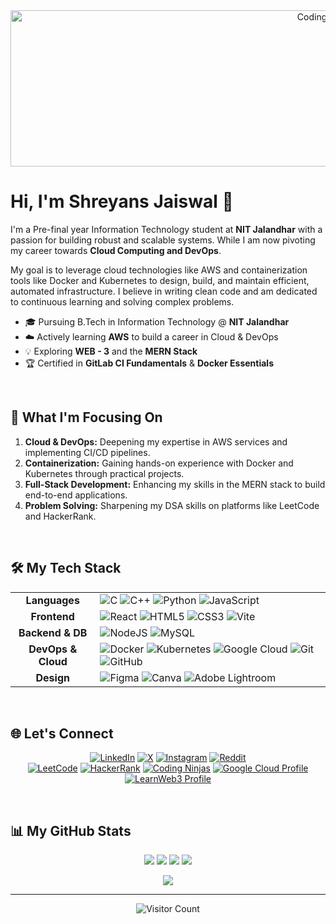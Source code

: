 <div align="center">
  <img src="https://private-user-images.githubusercontent.com/74038190/371756373-fddcdbcd-5ea2-4416-9f59-ca7fd9394aca.gif" alt="Coding Banner" width="1000" height="250">
</div>

# Hi, I'm Shreyans Jaiswal 👋

I'm a Pre-final year Information Technology student at **NIT Jalandhar** with a passion for building robust and scalable systems. While I am now pivoting my career towards **Cloud Computing and DevOps**.

My goal is to leverage cloud technologies like AWS and containerization tools like Docker and Kubernetes to design, build, and maintain efficient, automated infrastructure. I believe in writing clean code and am dedicated to continuous learning and solving complex problems.

- 🎓 Pursuing B.Tech in Information Technology @ **NIT Jalandhar**
- ☁️ Actively learning **AWS** to build a career in Cloud & DevOps
- 💡 Exploring **WEB - 3** and the **MERN Stack**
- 🏆 Certified in **GitLab CI Fundamentals** & **Docker Essentials**

<br>

## 🚀 What I'm Focusing On
1.  **Cloud & DevOps:** Deepening my expertise in AWS services and implementing CI/CD pipelines.
2.  **Containerization:** Gaining hands-on experience with Docker and Kubernetes through practical projects.
3.  **Full-Stack Development:** Enhancing my skills in the MERN stack to build end-to-end applications.
4.  **Problem Solving:** Sharpening my DSA skills on platforms like LeetCode and HackerRank.

<br>

## 🛠️ My Tech Stack

<table>
  <tr>
    <td align="center"><strong>Languages</strong></td>
    <td>
      <img src="https://img.shields.io/badge/c-%2300599C.svg?style=for-the-badge&logo=c&logoColor=white" alt="C">
      <img src="https://img.shields.io/badge/c++-%2300599C.svg?style=for-the-badge&logo=c%2B%2B&logoColor=white" alt="C++">
      <img src="https://img.shields.io/badge/python-3670A0?style=for-the-badge&logo=python&logoColor=ffdd54" alt="Python">
      <img src="https://img.shields.io/badge/javascript-%23323330.svg?style=for-the-badge&logo=javascript&logoColor=%23F7DF1E" alt="JavaScript">
    </td>
  </tr>
  <tr>
    <td align="center"><strong>Frontend</strong></td>
    <td>
      <img src="https://img.shields.io/badge/react-%2320232a.svg?style=for-the-badge&logo=react&logoColor=%2361DAFB" alt="React">
      <img src="https://img.shields.io/badge/html5-%23E34F26.svg?style=for-the-badge&logo=html5&logoColor=white" alt="HTML5">
      <img src="https://img.shields.io/badge/css3-%231572B6.svg?style=for-the-badge&logo=css3&logoColor=white" alt="CSS3">
      <img src="https://img.shields.io/badge/vite-%23646CFF.svg?style=for-the-badge&logo=vite&logoColor=white" alt="Vite">
    </td>
  </tr>
  <tr>
    <td align="center"><strong>Backend & DB</strong></td>
    <td>
      <img src="https://img.shields.io/badge/node.js-6DA55F?style=for-the-badge&logo=node.js&logoColor=white" alt="NodeJS">
      <img src="https://img.shields.io/badge/mysql-4479A1.svg?style=for-the-badge&logo=mysql&logoColor=white" alt="MySQL">
    </td>
  </tr>
  <tr>
    <td align="center"><strong>DevOps & Cloud</strong></td>
    <td>
      <img src="https://img.shields.io/badge/Docker-%230db7ed.svg?style=for-the-badge&logo=docker&logoColor=white" alt="Docker">
      <img src="https://img.shields.io/badge/Kubernetes-%23326ce5.svg?style=for-the-badge&logo=kubernetes&logoColor=white" alt="Kubernetes">
      <img src="https://img.shields.io/badge/GoogleCloud-%234285F4.svg?style=for-the-badge&logo=google-cloud&logoColor=white" alt="Google Cloud">
      <img src="https://img.shields.io/badge/git-%23F05033.svg?style=for-the-badge&logo=git&logoColor=white" alt="Git">
      <img src="https://img.shields.io/badge/github-%23121011.svg?style=for-the-badge&logo=github&logoColor=white" alt="GitHub">
    </td>
  </tr>
    <tr>
    <td align="center"><strong>Design</strong></td>
    <td>
      <img src="https://img.shields.io/badge/Figma-%23F24E1E.svg?style=for-the-badge&logo=figma&logoColor=white" alt="Figma">
      <img src="https://img.shields.io/badge/Canva-%2300C4CC.svg?style=for-the-badge&logo=Canva&logoColor=white" alt="Canva">
      <img src="https://img.shields.io/badge/Adobe%20Lightroom-31A8FF.svg?style=for-the-badge&logo=Adobe%20Lightroom&logoColor=white" alt="Adobe Lightroom">
    </td>
  </tr>
</table>

<br>

## 🌐 Let's Connect

<div align="center">

[![LinkedIn](https://img.shields.io/badge/LinkedIn-%230077B5.svg?logo=linkedin&logoColor=white)](https://linkedin.com/in/shreyans-jaiswal-894160294/)
[![X](https://img.shields.io/badge/X-black.svg?logo=X&logoColor=white)](https://x.com/Shreyans704)
[![Instagram](https://img.shields.io/badge/Instagram-%23E4405F.svg?logo=Instagram&logoColor=white)](https://instagram.com/shreyans.704/)
[![Reddit](https://img.shields.io/badge/Reddit-%23FF4500.svg?logo=Reddit&logoColor=white)](https://reddit.com/user/StreetAdventurous214/)
<br>
[![LeetCode](https://img.shields.io/badge/LeetCode-%23FFA116.svg?logo=LeetCode&logoColor=white)](https://leetcode.com/u/shreyans_704/)
[![HackerRank](https://img.shields.io/badge/HackerRank-%232EC866.svg?logo=HackerRank&logoColor=white)](https://www.hackerrank.com/shreyansj_it_23)
[![Coding Ninjas](https://img.shields.io/badge/Coding%20Ninjas-FF6D00?logo=CodingNinjas&logoColor=white)](https://www.codingninjas.com/codestudio/profile/GoDhAcKeR)
[![Google Cloud Profile](https://img.shields.io/badge/GCP-4285F4?logo=google-cloud&logoColor=white)](https://www.cloudskillsboost.google/public_profiles/590d51e9-ac1d-43eb-8099-d97fbfb9e12f)
[![LearnWeb3 Profile](https://img.shields.io/badge/LearnWeb3-Profile-6C47FF?logo=ethereum&logoColor=white)](https://learnweb3.io/u/CBDC_Builder/)


</div>

<br>

## 📊 My GitHub Stats

<div align="center">

![](https://github-readme-stats.vercel.app/api?username=Shreyans-704&theme=tokyonight&hide_border=false&include_all_commits=true&count_private=true)
![](https://github-readme-streak-stats.herokuapp.com/?user=Shreyans-704&theme=tokyonight&hide_border=false)
![](https://github-readme-stats.vercel.app/api/top-langs/?username=Shreyans-704&theme=tokyonight&hide_border=false&include_all_commits=true&count_private=true&layout=compact)
![](https://github-contributor-stats.vercel.app/api?username=Shreyans-704&limit=5&theme=dark&combine_all_yearly_contributions=true)

</div>

<div align="center">

![](https://quotes-github-readme.vercel.app/api?type=horizontal&theme=radical)

</div>

<hr>

<div align="center">
  <img src="https://visitcount.itsvg.in/api?id=Shreyans-704&icon=5&color=8" alt="Visitor Count">
</div>
